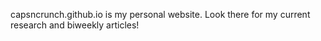 capsncrunch.github.io is my personal website. Look there for my current research and biweekly articles!
